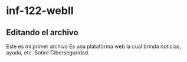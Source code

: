 # inf-122-webII
## Editando el archivo
Este es mi primer archivo
Es una plataforma web la cual brinda noticias, ayuda, etc. Sobre Ciberseguridad.

